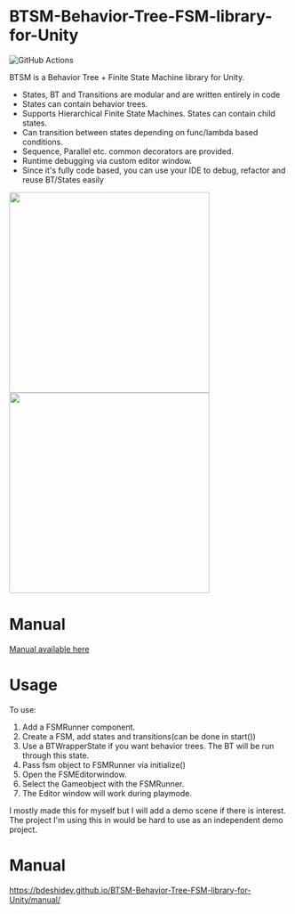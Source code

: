 # BTSM-Behavior-Tree-FSM-library-for-Unity
![GitHub Actions](https://github.com/BDeshiDev/BTSM-Behavior-Tree-FSM-library-for-Unity/actions/workflows/UPMBranchUpdate.yml/badge.svg)

BTSM is a Behavior Tree + Finite State Machine library for Unity.
- States, BT and Transitions are modular and are written entirely in code
- States can contain behavior trees.
- Supports Hierarchical Finite State Machines. States can contain child states.
- Can transition between states depending on func/lambda based conditions.
- Sequence, Parallel etc. common decorators are provided.
- Runtime debugging via custom editor window.
- Since it's fully code based, you can use your IDE to debug, refactor and reuse BT/States easily
<img src="https://github.com/BDeshiDev/BTSM-Behavior-Tree-FSM-library-for-Unity/assets/17526821/f0e6b3d5-9bee-4b6d-9678-f391be67cb23" height="360" />
<img src="https://github.com/BDeshiDev/BTSM-Behavior-Tree-FSM-library-for-Unity/assets/17526821/30f21259-0fa5-43bf-9563-00bf68bf0f00" height="360" />

# Manual
[Manual available here](https://bdeshidev.github.io/BTSM-Behavior-Tree-FSM-library-for-Unity/manual/) 
# Usage
To use:
1. Add a FSMRunner component.
2. Create a FSM, add states and transitions(can be done in start())
3. Use a BTWrapperState if you want behavior trees. The BT will be run through this state.
4. Pass fsm object to FSMRunner via initialize()
5. Open the FSMEditorwindow.
6. Select the Gameobject with the FSMRunner.
7. The Editor window will work during playmode.

I mostly made this for myself but I will add a demo scene if there is interest. The project I'm using this in would be hard to use as an independent demo project.

# Manual
https://bdeshidev.github.io/BTSM-Behavior-Tree-FSM-library-for-Unity/manual/
